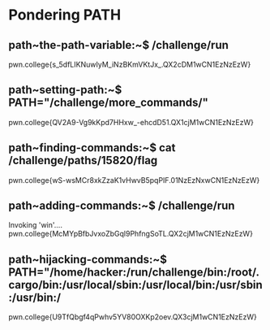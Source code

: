 # Pondering PATH
## path~the-path-variable:~$ /challenge/run 
pwn.college{s_5dfLIKNuwIyM_iNzBKmVKtJx_.QX2cDM1wCN1EzNzEzW}
## path~setting-path:~$ PATH="/challenge/more_commands/"
pwn.college{QV2A9-Vg9kKpd7HHxw_-ehcdD51.QX1cjM1wCN1EzNzEzW}
## path~finding-commands:~$ cat /challenge/paths/15820/flag 
pwn.college{wS-wsMCr8xkZzaK1vHwvB5pqPIF.01NzEzNxwCN1EzNzEzW}
## path~adding-commands:~$ /challenge/run 
Invoking 'win'....
pwn.college{McMYpBfbJvxoZbGql9PhfngSoTL.QX2cjM1wCN1EzNzEzW}
## path~hijacking-commands:~$ PATH="/home/hacker:/run/challenge/bin:/root/.cargo/bin:/usr/local/sbin:/usr/local/bin:/usr/sbin:/usr/bin:/
pwn.college{U9TfQbgf4qPwhv5YV80OXKp2oev.QX3cjM1wCN1EzNzEzW}
